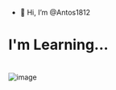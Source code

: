 - 👋 Hi, I’m @Antos1812
# I'm Learning...

# 
# 


![image](https://github.com/user-attachments/assets/fc5dc5eb-efea-467d-b431-b1cedb3c5695)


